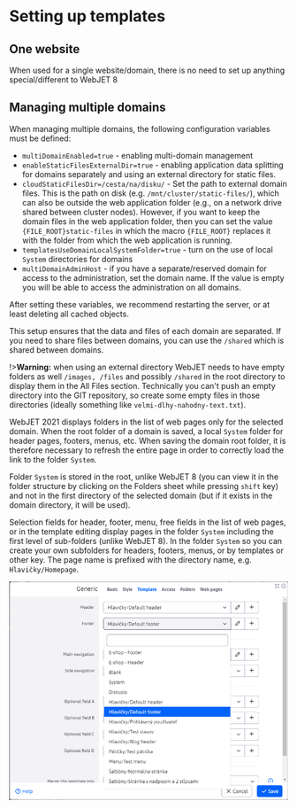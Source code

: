 # Setting up templates

## One website

When used for a single website/domain, there is no need to set up anything special/different to WebJET 8

## Managing multiple domains

When managing multiple domains, the following configuration variables must be defined:
- `multiDomainEnabled=true` - enabling multi-domain management
- `enableStaticFilesExternalDir=true` - enabling application data splitting for domains separately and using an external directory for static files.
- `cloudStaticFilesDir=/cesta/na/disku/` - Set the path to external domain files. This is the path on disk (e.g. `/mnt/cluster/static-files/`), which can also be outside the web application folder (e.g., on a network drive shared between cluster nodes). However, if you want to keep the domain files in the web application folder, then you can set the value `{FILE_ROOT}static-files` in which the macro `{FILE_ROOT}` replaces it with the folder from which the web application is running.
- `templatesUseDomainLocalSystemFolder=true` - turn on the use of local `System` directories for domains
- `multiDomainAdminHost` - if you have a separate/reserved domain for access to the administration, set the domain name. If the value is empty you will be able to access the administration on all domains.

After setting these variables, we recommend restarting the server, or at least deleting all cached objects.

This setup ensures that the data and files of each domain are separated. If you need to share files between domains, you can use the `/shared` which is shared between domains.

!>**Warning:** when using an external directory WebJET needs to have empty folders as well `/images, /files` and possibly `/shared` in the root directory to display them in the All Files section. Technically you can't push an empty directory into the GIT repository, so create some empty files in those directories (ideally something like `velmi-dlhy-nahodny-text.txt`).

WebJET 2021 displays folders in the list of web pages only for the selected domain. When the root folder of a domain is saved, a local `System` folder for header pages, footers, menus, etc. When saving the domain root folder, it is therefore necessary to refresh the entire page in order to correctly load the link to the folder `System`.

Folder `System` is stored in the root, unlike WebJET 8 (you can view it in the folder structure by clicking on the Folders sheet while pressing `shift` key) and not in the first directory of the selected domain (but if it exists in the domain directory, it will be used).

Selection fields for header, footer, menu, free fields in the list of web pages, or in the template editing display pages in the folder `System` including the first level of sub-folders (unlike WebJET 8). In the folder `System` so you can create your own subfolders for headers, footers, menus, or by templates or other key. The page name is prefixed with the directory name, e.g. `Hlavičky/Homepage`.

![](header-footer.png)

